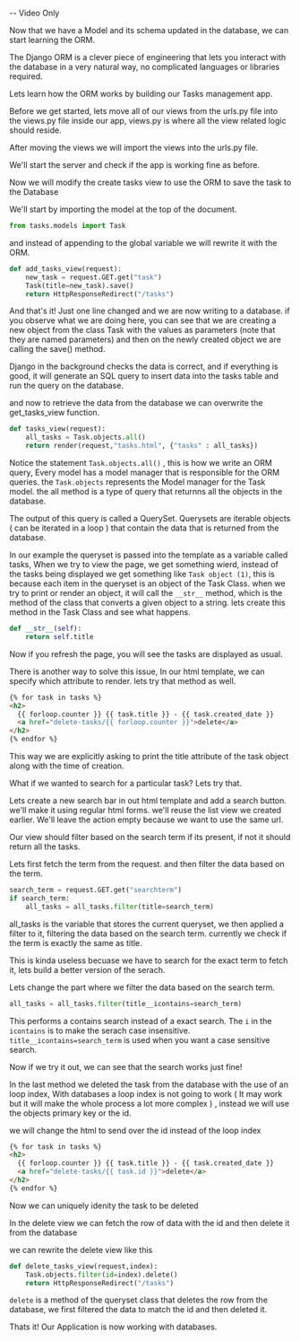 -- Video Only

Now that we have a Model and its schema updated in the database, we can start learning the ORM.

The Django ORM is a clever piece of engineering that lets you interact with the database in a very natural way, no complicated languages or libraries required.

Lets learn how the ORM works by building our Tasks management app.

Before we get started, lets move all of our views from the urls.py file into the views.py file inside our app, views.py is where all the view related logic should reside.

After moving the views we will import the views into the urls.py file.

We'll start the server and check if the app is working fine as before.

Now we will modify the create tasks view to use the ORM to save the task to the Database

We'll start by importing the model at the top of the document.

```python
from tasks.models import Task
```

and instead of appending to the global variable we will rewrite it with the ORM.

```python
def add_tasks_view(request):
    new_task = request.GET.get("task")
    Task(title=new_task).save()
    return HttpResponseRedirect("/tasks")
```

And that's it! Just one line changed and we are now writing to a database. if you observe what we are doing here, you can see that we are creating a new object from the class Task with the values as parameters (note that they are named parameters) and then on the newly created object we are calling the save() method.

Django in the background checks the data is correct, and if everything is good, it will generate an SQL query to insert data into the tasks table and run the query on the database.

and now to retrieve the data from the database we can overwrite the get_tasks_view function.

```python
def tasks_view(request):
    all_tasks = Task.objects.all()
    return render(request,"tasks.html", {"tasks" : all_tasks})
```

Notice the statement `Task.objects.all()` , this is how we write an ORM query, Every model has a model manager that is responsible for the ORM queries. the `Task.objects` represents the Model manager for the Task model. the all method is a type of query that returnns all the objects in the database.

The output of this query is called a QuerySet. Querysets are iterable objects ( can be iterated in a loop ) that contain the data that is returned from the database.

In our example the queryset is passed into the template as a variable called tasks, When we try to view the page, we get something wierd, instead of the tasks being displayed we get something like `Task object (1)`, this is because each item in the queryset is an object of the Task Class. when we try to print or render an object, it will call the `__str__` method, which is the method of the class that converts a given object to a string. lets create this method in the Task Class and see what happens.

```python
def __str__(self):
    return self.title
```

Now if you refresh the page, you will see the tasks are displayed as usual.

There is another way to solve this issue, In our html template, we can specify which attribute to render. lets try that method as well.

```html
{% for task in tasks %}
<h2>
  {{ forloop.counter }} {{ task.title }} - {{ task.created_date }}
  <a href="delete-tasks/{{ forloop.counter }}">delete</a>
</h2>
{% endfor %}
```

This way we are explicitly asking to print the title attribute of the task object along with the time of creation.

What if we wanted to search for a particular task? Lets try that.

Lets create a new search bar in out html template and add a search button. we'll make it using regular html forms. we'll reuse the list view we created earlier.
We'll leave the action empty because we want to use the same url.

Our view should filter based on the search term if its present, if not it should return all the tasks.

Lets first fetch the term from the request. and then filter the data based on the term.

```python
search_term = request.GET.get("searchterm")
if search_term:
    all_tasks = all_tasks.filter(title=search_term)
```

all_tasks is the variable that stores the current queryset, we then applied a filter to it, filtering the data based on the search term. currently we check if the term is exactly the same as title.

This is kinda useless becuase we have to search for the exact term to fetch it, lets build a better version of the serach.

Lets change the part where we filter the data based on the search term.

```python
all_tasks = all_tasks.filter(title__icontains=search_term)
```

This performs a contains search instead of a exact search. The `i` in the `icontains` is to make the serach case insensitive. `title__icontains=search_term` is used when you want a case sensitive search.

Now if we try it out, we can see that the search works just fine!

In the last method we deleted the task from the database with the use of an loop index, With databases a loop index is not going to work ( It may work but it will make the whole process a lot more complex ) , instead we will use the objects primary key or the id.

we will change the html to send over the id instead of the loop index

```html
{% for task in tasks %}
<h2>
  {{ forloop.counter }} {{ task.title }} - {{ task.created_date }}
  <a href="delete-tasks/{{ task.id }}">delete</a>
</h2>
{% endfor %}
```

Now we can uniquely idenity the task to be deleted

In the delete view we can fetch the row of data with the id and then delete it from the database

we can rewrite the delete view like this

```python
def delete_tasks_view(request,index):
    Task.objects.filter(id=index).delete()
    return HttpResponseRedirect("/tasks")
```

`delete` is a method of the queryset class that deletes the row from the database, we first filtered the data to match the id and then deleted it.

Thats it! Our Application is now working with databases.
